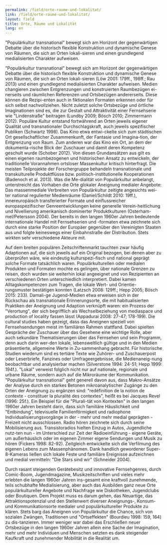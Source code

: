 ```yaml
---
permalink: /field/orte-raume-und-lokalitat/
link: /field/orte-raume-und-lokalitat/
layout: field
title: Orte, Räume und Lokalität
lang: en
---
```


"Populärkultur transnational" bewegt sich am Horizont der gegenwärtigen Debatte über die historisch flexible Konstruktion und dynamische Genese von Räumen, die sich an Orten lokali-sieren und einen grundlegend medialisierten Charakter aufweisen.
<!-- more -->

"Populärkultur transnational" bewegt sich am Horizont der gegenwärtigen Debatte über die historisch flexible Konstruktion und dynamische Genese von Räumen, die sich an Orten lokali-sieren (Löw 2001: 179ff., 198ff.; Rau 2013) und einen grundlegend medialisierten Charakter aufweisen. Medien changieren zwischen Entgrenzungen und konstruierten Raumbezügen ei-nerseits und räumlichen Referenzen und Ortsbezügen andererseits. Diese können die Rezipi-enten auch in fiktionalen Formaten erkennen oder für sich selbst nachvollziehen. Nicht zuletzt solche Ortsbezüge und örtliche Imaginationen sind es, die zur Gestalt und Attraktivität einer Fernsehserie wie "Lindenstraße" beitragen (Lundby 2009; Bösch 2010; Zimmermann 2012). Populäre Kultur entstand fortwährend an Orten jeweils eigener Qualität und transnationaler Durchschlagskraft, auch jeweils spezifischer Publiken (Schwartz 1998). Das Kino etwa entwi-ckelte sich zum städtischen Ort gesellschaftlicher Zusammenkunft, der Fantasie und Imagina-tion, der Entgrenzung von Raum. Zum anderen war das Kino ein Ort, an dem der dokumenta-rische Blick der Zuschauer und damit deren Kompetenz geschult wurde (Schober 2012). Von diesen Grundansätzen aus gilt es einen eigenen raumbezogenen und historischen Ansatz zu entwickeln, der traditionelle Vorannahmen ortsloser Massenkultur kritisch hinterfragt. 
Die meisten Teilprojekte der Forschergruppe behandeln transnationale und transkulturelle Produktflüsse bzw. politisch-institutionelle Kooperationen (Badenoch et al. 2013). Was die Me-dialität von Populärkultur anbelangt, unterstreicht das Vorhaben die Orte glokaler Aneignung medialer Angebote: Das massenmediale Verbreiten von Populärkultur zeitigte angesichts wei-ter national regulierter Medienräume (Daniel/Schildt 2010: 19ff.), innereuropäisch transferierter Formate und einflussreicher europaspezifischer Genreentwicklungen keine generelle Verein-heitlichung und Nivellierung amerikanisch dominierter Produktkulturen (Osterham-mel/Petersson 2004). Der bereits in den langen 1960er Jahren bedeutende internationale Handel mit Fernsehserien und -formaten etwa zeichnete sich durch eine starke Position der Europäer gegenüber den Vereinigten Staaten aus und folgte keineswegs einer Einbahnstraße der Distribution. Stets wirkten sehr verschiedene Akteure mit. 


Auf dem breiten populären Zeitschriftenmarkt tauchten zwar häufig Adaptionen auf, die sich jeweils auf ein Original bezogen, bei denen aber zu überprüfen wäre, wie eindeutig kulturspezi-fisch und national geprägt solche Formate tatsächlich waren. Populärkulturellen oder medialen Produkten und Formaten mochte es gelingen, über nationale Grenzen zu reisen, doch wurden sie weiterhin lokal angeeignet und von Rezipienten an verschiedenen Orten unterschiedlich interpretiert. Dabei kamen Alltagskompetenzen zum Tragen, die lokale Wert- und Orientie-rungsmuster bestätigen konnten (Latzsch 2008: 129ff.; Hepp 2005; Bösch 2015: 233). Damali-ge Jugend-Medien etwa erweisen sich in der Rückschau als transnationale Erinnerungsorte, die mit habitualisierten Praktiken der Aneignung und Adaption verknüpft waren: ein Prozess der "Verortung", der sich begrifflich als Wechselbeziehung von mediaspace und production of locality fassen lässt (Appadurai 2008: 27-47; 178-199). Die cultural studies haben gezeigt, dass das Aneignen speziell von Fernsehsendungen meist im familiären Rahmen stattfand. Dabei spielten Gespräche der Zuschauer über das Gesehene eine wichtige Rolle, aber auch sekundäre Thematisierungen über das Fernsehen und sein Programm, denn auch darin wer-den lokale, lebensweltlich gültige und in den Medien präsentierte, allgemeine Werte in Zu-sammenhang gebracht. Für historische Studien wiederum sind es tertiäre Texte wie Zuhörer- und Zuschauerpost oder Leserbriefe, Fanzines oder Umfrageergebnisse, die Medienaneig-nung beobachtbar und analysierbar machen (Silverstone 1994: 24-51; Hepp 1999: 194f.). 
"Lokal" verweist folglich nicht nur auf nationale, regionale und urbane Räume, sondern auch auf die Mikroräume der Kommunikation. "Populärkultur transnational" geht generell davon aus, dass Makro-Ansätze der Analyse durch ein starkes Betonen mikroanalytischer Zugänge zu den Orten der Aneignung zu ergänzen sind: "redéfinition de la notion de contexte - constituer la pluralité des contextes", heißt es bei Jacques Revel (1996: 25f.). Ein Beispiel für die "Plurali-tät von Kontexten" in den langen 1960er Jahren besteht darin, dass sich familiäre Häuslichkeit und "Entbindung", televisuelle Familienförmigkeit und radiophone Individualisierungsvorgänge in der - mehr und mehr medial geprägten - Freizeit nicht ausschlossen. Radio hören zeichnete sich durch seine Mobilisierung aus. Transistoradios hielten Einzug in Autos, Jugendliche nutz-ten nun - im Unterschied zur Zeit der Radioeinführung - eigene Geräte, um außerhäuslich oder im eigenen Zimmer eigene Sendungen und Musik zu hören (Fickers 1998: 82-92). Zeitgleich entwickelte sich die Verfilmung des eigenen Lebens zum Massenphänomen. Dank handlich gewordener Super-8-Kameras ließen sich lokale Feste und familiäre Ereignisse aufzeichnen und medial vermitteln: "Die Stars sind wir" (Schneider 2004). 


Durch rasant steigenden Gerätebesitz und innovative Fernsehgenres, durch Comic-Boom, Jugendmagazine, Musikzeitschriften und vieles mehr erlebten die langen 1960er Jahren ins-gesamt eine kraftvoll zunehmende, teils schubhafte Medialisierung, aber auch das Ausbilden ganz neue Orte populärkultureller Angebote und Nachfrage wie Diskotheken, Jugendclubs oder Boutiquen. Dem Projekt muss es darum gehen, das Neuartige, das Attraktionspotenzial und den Stellenwert diverser Aneignungs-, Konsum- und Kommunikationsorte medialer und populärkultureller Produkte zu klären. Stets barg das Aneignen von Populärkultur die Chance, sich von sozialen Zwängen, Traditionen und "Ortseffekten" (Bourdieu 1998: 159, 164) zu dis-tanzieren. Immer weniger war dabei das Erschließen neuer Ortsbezüge in den langen 1960er Jahren allein eine Sache der Imagination, mehr und mehr Individuen und Menschen setzten es dank steigender Kaufkraft und zunehmender Mobilität in die Realität um.
